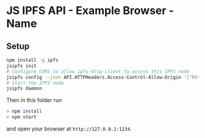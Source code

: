 # JS IPFS API - Example Browser - Name

## Setup

```sh
npm install -g ipfs
jsipfs init
# Configure CORS to allow ipfs-http-client to access this IPFS node
jsipfs config --json API.HTTPHeaders.Access-Control-Allow-Origin '["http://127.0.0.1:1234"]'
# Start the IPFS node
jsipfs daemon
```

Then in this folder run

```bash
> npm install
> npm start
```

and open your browser at `http://127.0.0.1:1234`.
